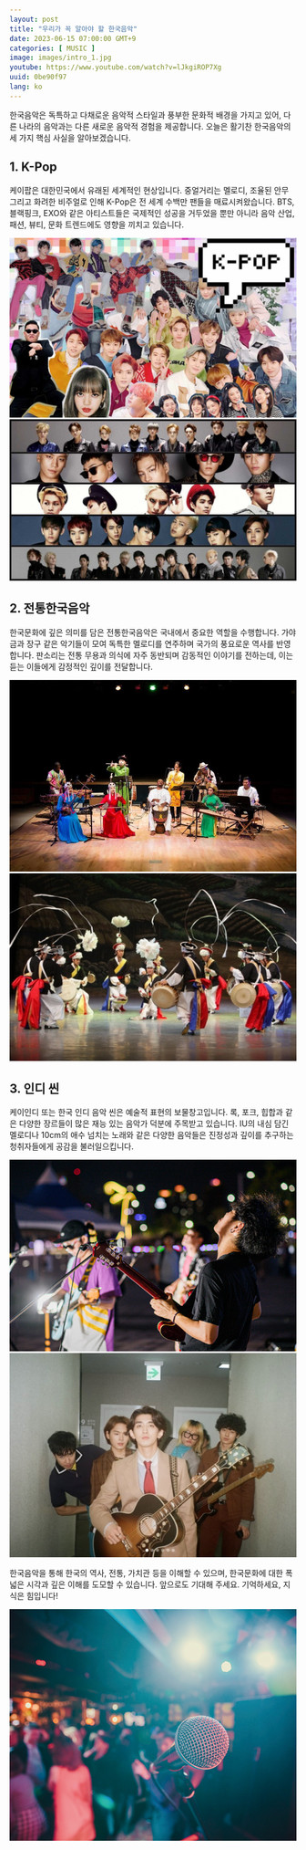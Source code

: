 ```yaml
---
layout: post
title: "우리가 꼭 알아야 할 한국음악"
date: 2023-06-15 07:00:00 GMT+9
categories: [ MUSIC ]
image: images/intro_1.jpg
youtube: https://www.youtube.com/watch?v=lJkgiROP7Xg
uuid: 0be90f97
lang: ko
---
```


한국음악은 독특하고 다채로운 음악적 스타일과 풍부한 문화적 배경을 가지고 있어, 다른 나라의 음악과는 다른 새로운 음악적 경험을 제공합니다. 오늘은 활기찬 한국음악의 세 가지 핵심 사실을 알아보겠습니다.

## 1. K-Pop

케이팝은 대한민국에서 유래된 세계적인 현상입니다. 중얼거리는 멜로디, 조율된 안무 그리고 화려한 비주얼로 인해 K-Pop은 전 세계 수백만 팬들을 매료시켜왔습니다. BTS, 블랙핑크, EXO와 같은 아티스트들은 국제적인 성공을 거두었을 뿐만 아니라 음악 산업, 패션, 뷰티, 문화 트렌드에도 영향을 끼치고 있습니다.

![1_1.jpg](images/1_1.jpg)
![1_2.jpg](images/1_2.jpg)

## 2. 전통한국음악

한국문화에 깊은 의미를 담은 전통한국음악은 국내에서 중요한 역할을 수행합니다. 가야금과 장구 같은 악기들이 모여 독특한 멜로디를 연주하며 국가의 풍요로운 역사를 반영합니다. 판소리는 전통 무용과 의식에 자주 동반되며 감동적인 이야기를 전하는데, 이는 듣는 이들에게 감정적인 깊이를 전달합니다.

![2_1.jpg](images/2_1.jpg)
![2_2.jpg](images/2_2.jpg)

## 3. 인디 씬

케이인디 또는 한국 인디 음악 씬은 예술적 표현의 보물창고입니다. 록, 포크, 힙합과 같은 다양한 장르들이 많은 재능 있는 음악가 덕분에 주목받고 있습니다. IU의 내심 담긴 멜로디나 10cm의 애수 넘치는 노래와 같은 다양한 음악들은 진정성과 깊이를 추구하는 청취자들에게 공감을 불러일으킵니다.

![3_1.jpg](images/3_1.jpg)
![3_2.jpg](images/3_2.jpg)

한국음악을 통해 한국의 역사, 전통, 가치관 등을 이해할 수 있으며, 한국문화에 대한 폭넓은 시각과 깊은 이해를 도모할 수 있습니다. 앞으로도 기대해 주세요. 기억하세요, 지식은 힘입니다!

![3_2.jpg](images/con_1.jpg)